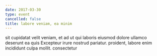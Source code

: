 ```yaml
---
date: 2017-03-30
type: event
cancelled: false
title: labore veniam, ea minim
---
```

sit cupidatat velit veniam, et ad ut qui laboris eiusmod dolore ullamco deserunt ea quis Excepteur irure nostrud pariatur. proident, labore enim incididunt culpa mollit. consectetur